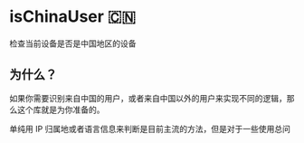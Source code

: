 # isChinaUser 🇨🇳

检查当前设备是否是中国地区的设备

## 为什么？

如果你需要识别来自中国的用户，或者来自中国以外的用户来实现不同的逻辑，那么这个库就是为你准备的。

单纯用 IP 归属地或者语言信息来判断是目前主流的方法，但是对于一些使用总问

